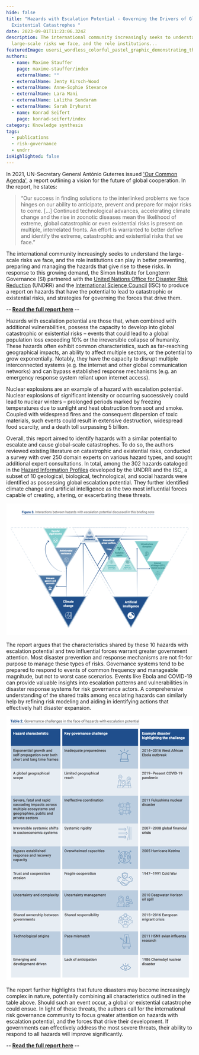 ```yaml
---
hide: false
title: "Hazards with Escalation Potential - Governing the Drivers of Global and
  Existential Catastrophes "
date: 2023-09-01T11:23:06.324Z
description: The international community increasingly seeks to understand the
  large-scale risks we face, and the role institutions...
featuredImage: usersi_wordless_colorful_pastel_graphic_demonstrating_the_escal_708802da-b972-4861-a3fb-734c9bb03ba4.png
authors:
  - name: Maxime Stauffer
    page: maxime-stauffer/index
    externalName: ""
  - externalName: Jenty Kirsch-Wood
  - externalName: Anne-Sophie Stevance
  - externalName: Lara Mani
  - externalName: Lalitha Sundaram
  - externalName: Sarah Dryhurst
  - name: Konrad Seifert
    page: konrad-seifert/index
category: Knowledge synthesis
tags:
  - publications
  - risk-governance
  - undrr
isHighlighted: false
---
```

In 2021, UN-Secretary General António Guterres issued ['Our Common Agenda'](https://www.un.org/en/common-agenda), a report outlining a vision for the future of global cooperation. In the report, he states: 

> “Our success in finding solutions to the interlinked problems we face hinges on our ability to anticipate, prevent and prepare for major risks to come. \[...] Continued technological advances, accelerating climate change and the rise in zoonotic diseases mean the likelihood of extreme, global catastrophic or even existential risks is present on multiple, interrelated fronts. An effort is warranted to better define and identify the extreme, catastrophic and existential risks that we face.” 

The international community increasingly seeks to understand the large-scale risks we face, and the role institutions can play in better preventing, preparing and managing the hazards that give rise to these risks. In response to this growing demand, the Simon Institute for Longterm Governance (SI) partnered with the [United Nations Office for Disaster Risk Reduction](https://www.undrr.org/) (UNDRR) and the [International Science Council](https://council.science/) (ISC) to produce a report on hazards that have the potential to lead to catastrophic or existential risks, and strategies for governing the forces that drive them. 

**\-- [Read the full report here](https://www.undrr.org/publication/hazards-escalation-potential-governing-drivers-global-and-existential-catastrophes) --**

Hazards with escalation potential are those that, when combined with additional vulnerabilities, possess the capacity to develop into global catastrophic or existential risks – events that could lead to a global population loss exceeding 10% or the irreversible collapse of humanity. These hazards often exhibit common characteristics, such as far-reaching geographical impacts, an ability to affect multiple sectors, or the potential to grow exponentially. Notably, they have the capacity to disrupt multiple interconnected systems (e.g. the internet and other global communication networks) and can bypass established response mechanisms (e.g. an emergency response system reliant upon internet access). 

Nuclear explosions are an example of a hazard with escalation potential. Nuclear explosions of significant intensity or occurring successively could lead to nuclear winters – prolonged periods marked by freezing temperatures due to sunlight and heat obstruction from soot and smoke. Coupled with widespread fires and the consequent dispersion of toxic materials, such events could result in extensive destruction, widespread food scarcity, and a death toll surpassing 5 billion. 

Overall, this report aimed to identify hazards with a similar potential to escalate and cause global-scale catastrophes. To do so, the authors reviewed existing literature on catastrophic and existential risks, conducted a survey with over 250 domain experts on various hazard types, and sought additional expert consultations. In total, among the 302 hazards cataloged in the [Hazard Information Profiles](https://undrr.org/publication/hazard-information-profiles-hips) developed by the UNDRR and the ISC, a subset of 10 geological, biological, technological, and social hazards were identified as possessing global escalation potential. They further identified climate change and artificial intelligence as the two most influential forces capable of creating, altering, or exacerbating these threats. 

![](screenshot-2023-09-01-at-13.32.45.png)

The report argues that the characteristics shared by these 10 hazards with escalation potential and two influential forces warrant greater government attention. Most disaster prevention and response mechanisms are not fit-for purpose to manage these types of risks. Governance systems tend to be prepared to respond to events of common frequency and manageable magnitude, but not to worst case scenarios. Events like Ebola and COVID-19 can provide valuable insights into escalation patterns and vulnerabilities in disaster response systems for risk governance actors. A comprehensive understanding of the shared traits among escalating hazards can similarly help by refining risk modeling and aiding in identifying actions that effectively halt disaster expansion.

![](figure2.png)

The report further highlights that future disasters may become increasingly complex in nature, potentially combining all characteristics outlined in the table above. Should such an event occur, a global or existential catastrophe could ensue. In light of these threats, the authors call for the international risk governance community to focus greater attention on hazards with escalation potential, and the forces that drive their development. If governments can effectively address the most severe threats, their ability to respond to all hazards will improve significantly.

**\-- [Read the full report here](https://www.undrr.org/publication/hazards-escalation-potential-governing-drivers-global-and-existential-catastrophes) --**